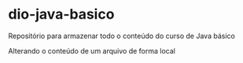 # dio-java-basico
Repositório para armazenar todo o conteúdo do curso de Java básico

Alterando o conteúdo de um arquivo de forma local